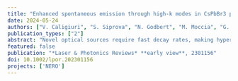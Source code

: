 ```yaml
---
title: "Enhanced spontaneous emission through high-k modes in CsPbBr3 perovskite hyperbolic metamaterials"
date: 2024-05-24
authors: ["V. Caligiuri", "S. Siprova", "N. Godbert", "M. Moccia", "G. Biffi", "R. Termine", "G. Balestra", "M. Cuscunà", "M. L. Amoruso", "M. Scuderi", "V. Galdi", "A. Golemme", "I. Aiello", "A. De Luca"]
publication_types: ["2"]
abstract: "Novel optical sources require fast decay rates, making hyperbolic metamaterials (HMMs) an increasingly attractive option. HMMs are well‐known for their remarkable anisotropy, and leverage hyperbolic dispersion to enhance the decay rate of a fluorophore placed on top of them. This study tackles the complex task of embedding a fluorophore into an HMM, successfully overcoming challenges related to surface roughness, thickness imperfections, and layer washing effects. Specifically, CsPbBr3 perovskite nanocrystals (NCs)‐based HMM are fabricated, by alternating silver/nanocrystals (Ag/NCs) layers. Through a systematic investigation of the photophysical response following the deposition of each bilayer, compelling evidence of the achievement of hyperbolic dispersion is provided. Specifically, the impact of 'high‐k' modes is isolated, which is distinctive to the HMM architecture. Therefore, the longstanding debate regarding the number of bilayers needed to achieve hyperbolic dispersion is conclusively resolved. The research demonstrates a nearly twofold increase in the decay rate and a threefold enhancement in photoluminescence intensity. These findings are further supported by theoretical Purcell factor calculations. This study marks a pioneering advancement in the field of bulk dye‐embedded HMMs, laying the groundwork for the development of advanced optical sources such as 'resonant gain HMMs'."
featured: false
publication: "*Laser & Photonics Reviews* **early view**, 2301156"
doi: 10.1002/lpor.202301156
projects: ['NERO']
---
```

